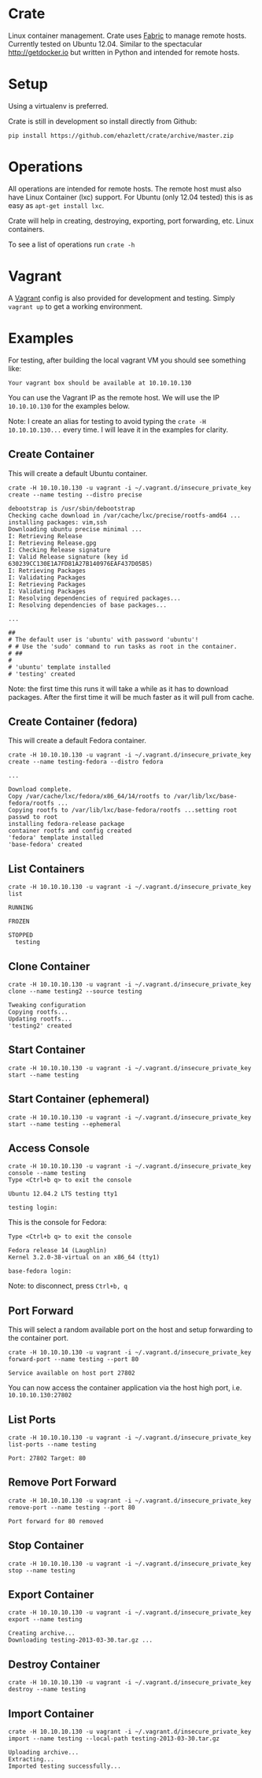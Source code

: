 # Crate
Linux container management.  Crate uses [Fabric](http://cratefile.org) to manage
remote hosts.  Currently tested on Ubuntu 12.04.  Similar to the spectacular http://getdocker.io
but written in Python and intended for remote hosts.

# Setup
Using a virtualenv is preferred.

Crate is still in development so install directly from Github:

`pip install https://github.com/ehazlett/crate/archive/master.zip`

# Operations
All operations are intended for remote hosts.  The remote host must also have
Linux Container (lxc) support.  For Ubuntu (only 12.04 tested) this is as easy
as `apt-get install lxc`.

Crate will help in creating, destroying, exporting, port forwarding, etc. Linux
containers.

To see a list of operations run `crate -h`

# Vagrant
A [Vagrant](http://vagrantup.com) config is also provided for development
and testing.  Simply `vagrant up` to get a working environment.

# Examples
For testing, after building the local vagrant VM you should see something like:

```
Your vagrant box should be available at 10.10.10.130
```

You can use the Vagrant IP as the remote host.  We will use the IP `10.10.10.130`
for the examples below.

Note: I create an alias for testing to avoid typing the `crate -H 10.10.10.130...`
every time.  I will leave it in the examples for clarity.

## Create Container
This will create a default Ubuntu container.

```
crate -H 10.10.10.130 -u vagrant -i ~/.vagrant.d/insecure_private_key create --name testing --distro precise

debootstrap is /usr/sbin/debootstrap
Checking cache download in /var/cache/lxc/precise/rootfs-amd64 ...
installing packages: vim,ssh
Downloading ubuntu precise minimal ...
I: Retrieving Release
I: Retrieving Release.gpg
I: Checking Release signature
I: Valid Release signature (key id 630239CC130E1A7FD81A27B140976EAF437D05B5)
I: Retrieving Packages
I: Validating Packages
I: Retrieving Packages
I: Validating Packages
I: Resolving dependencies of required packages...
I: Resolving dependencies of base packages...

...

##
# The default user is 'ubuntu' with password 'ubuntu'!
# # Use the 'sudo' command to run tasks as root in the container.
# ##
#
# 'ubuntu' template installed
# 'testing' created

```

Note: the first time this runs it will take a while as it has to download
packages.  After the first time it will be much faster as it will pull from cache.

## Create Container (fedora)
This will create a default Fedora container.

```
crate -H 10.10.10.130 -u vagrant -i ~/.vagrant.d/insecure_private_key create --name testing-fedora --distro fedora

...

Download complete.
Copy /var/cache/lxc/fedora/x86_64/14/rootfs to /var/lib/lxc/base-fedora/rootfs ...
Copying rootfs to /var/lib/lxc/base-fedora/rootfs ...setting root passwd to root
installing fedora-release package
container rootfs and config created
'fedora' template installed
'base-fedora' created
```

## List Containers

```
crate -H 10.10.10.130 -u vagrant -i ~/.vagrant.d/insecure_private_key list

RUNNING

FROZEN

STOPPED
  testing

```

## Clone Container

```
crate -H 10.10.10.130 -u vagrant -i ~/.vagrant.d/insecure_private_key clone --name testing2 --source testing

Tweaking configuration
Copying rootfs...
Updating rootfs...
'testing2' created
```

## Start Container

```
crate -H 10.10.10.130 -u vagrant -i ~/.vagrant.d/insecure_private_key start --name testing
```

## Start Container (ephemeral)

```
crate -H 10.10.10.130 -u vagrant -i ~/.vagrant.d/insecure_private_key start --name testing --ephemeral
```

## Access Console

```
crate -H 10.10.10.130 -u vagrant -i ~/.vagrant.d/insecure_private_key console --name testing
Type <Ctrl+b q> to exit the console

Ubuntu 12.04.2 LTS testing tty1

testing login:

```

This is the console for Fedora:

```
Type <Ctrl+b q> to exit the console

Fedora release 14 (Laughlin)
Kernel 3.2.0-38-virtual on an x86_64 (tty1)

base-fedora login:
```

Note: to disconnect, press `Ctrl+b, q`

## Port Forward
This will select a random available port on the host and setup forwarding to the
container port.

```
crate -H 10.10.10.130 -u vagrant -i ~/.vagrant.d/insecure_private_key forward-port --name testing --port 80

Service available on host port 27802
```

You can now access the container application via the host high port, i.e. `10.10.10.130:27802`

## List Ports

```
crate -H 10.10.10.130 -u vagrant -i ~/.vagrant.d/insecure_private_key list-ports --name testing

Port: 27802 Target: 80

```

## Remove Port Forward

```
crate -H 10.10.10.130 -u vagrant -i ~/.vagrant.d/insecure_private_key remove-port --name testing --port 80

Port forward for 80 removed
```

## Stop Container

```
crate -H 10.10.10.130 -u vagrant -i ~/.vagrant.d/insecure_private_key stop --name testing
```

## Export Container

```
crate -H 10.10.10.130 -u vagrant -i ~/.vagrant.d/insecure_private_key export --name testing

Creating archive...
Downloading testing-2013-03-30.tar.gz ...
```

## Destroy Container

```
crate -H 10.10.10.130 -u vagrant -i ~/.vagrant.d/insecure_private_key destroy --name testing
```

## Import Container

```
crate -H 10.10.10.130 -u vagrant -i ~/.vagrant.d/insecure_private_key import --name testing --local-path testing-2013-03-30.tar.gz

Uploading archive...
Extracting...
Imported testing successfully...
```

